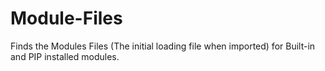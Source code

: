 # Module-Files
Finds the Modules Files (The initial loading file when imported) for Built-in and PIP installed modules.
